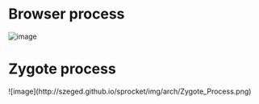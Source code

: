 <h1 id="#Browser_Process">Browser process</h1>

![image](http://szeged.github.io/sprocket/img/arch/Browser_Process.png)

<h1 id="#Zygote_Process">Zygote process</h1>
![image](http://szeged.github.io/sprocket/img/arch/Zygote_Process.png)
